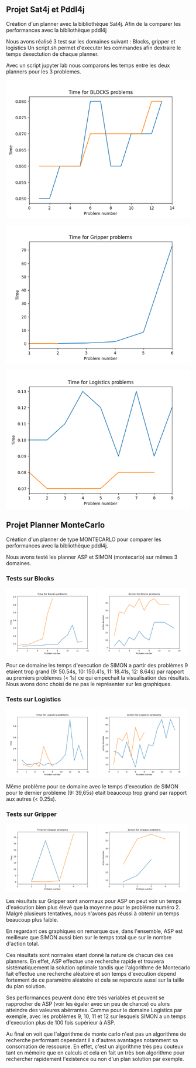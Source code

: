 ## Projet Sat4j et Pddl4j


Création d'un planner avec la bibliothèque Sat4j. Afin de la comparer les performances avec la bibliothèque pddl4j


Nous avons réalisé 3 test sur les domaines suivant : Blocks, gripper et logistics
Un script.sh permet d'executer les commandes afin dextraire le temps dexectution de chaque planner.

Avec un script jupyter lab nous comparons les temps entre les deux planners pour les 3 problemes.

![plot](./SatPlanner/data_stats/data_stats/graph/timeBlocksworld.png)

![plot](./SatPlanner/data_stats/data_stats/graph/timeGripper.png)

![plot](./SatPlanner/data_stats/data_stats/graph/timeLogistics.png)


## Projet Planner MonteCarlo

Création d'un planner de type MONTECARLO pour comparer les performances avec la bibliothèque pddl4j.

Nous avons testé les planner ASP et SIMON (montecarlo) sur mêmes 3 domaines.

### Tests sur Blocks
<p>
  <img src="./SatPlanner/data_stats/data_stats/graph/time_ASP_SIM_Blocksworld.png" width="49%" />
  <img src="./SatPlanner/data_stats/data_stats/graph/action_ASP_SIM_Blocksworld.png" width="49%" />
</p>
<!-- SatPlanner/data_stats/data_stats/ chemin d'accès dossier-->

<p>
Pour ce domaine les temps d'execution de SIMON a partir des problèmes 9 etaient trop grand (9: 50.54s, 10: 150.41s, 11: 18.41s, 12: 8.64s) par rapport au premiers problemes (< 1s) ce qui empechait la visualisation des résultats. Nous avons donc choisi de ne pas le représenter sur les graphiques.
</p>

### Tests sur Logistics
<p>
  <img src="./SatPlanner/data_stats/data_stats/graph/time_ASP_SIM_Logistics.png" width="49%" />
  <img src="./SatPlanner/data_stats/data_stats/graph/action_ASP_SIM_Logistics.png" width="49%" />
</p>

<p>
Même problème pour ce domaine avec le temps d'execution de SIMON pour le dernier probleme (9: 39,65s) etait beaucoup trop grand par rapport aux autres (< 0.25s). 
</p>


### Tests sur Gripper
<p>
  <img src="./SatPlanner/data_stats/data_stats/graph/time_ASP_SIM_Gripper.png" width="49%" />
  <img src="./SatPlanner/data_stats/data_stats/graph/action_ASP_SIM_Gripper.png" width="49%" />
</p>
<p>
Les résultats sur Gripper sont anormaux pour ASP on peut voir un temps d'exécution bien plus élevé que la moyenne pour le problème numéro 2. Malgré plusieurs tentatives, nous n'avons pas réussi à obtenir un temps beaucoup plus faible.
</p>


<p>En regardant ces graphiques on remarque que, dans l'ensemble, ASP est meilleure que SIMON aussi bien sur le temps total que sur le nombre d'action total.
</p>

<p>
Ces résultats sont normales etant donné la nature de chacun des ces planners. En effet, ASP effectue une recherche rapide et trouvera sistématiquement la solution optimale tandis que l'algorithme de Montecarlo fait effectue une recherche aléatoire et son temps d'execution depend fortement de ce paramètre aléatoire et cela se repercute aussi sur la taille du plan solution.
</p>

<p>
Ses performances peuvent donc être très variables et peuvent se rapprocher de ASP (voir les égaler avec un peu de chance) ou alors atteindre des valeures abérrantes. Comme pour le domaine Logistics par exemple, avec les problèmes 9, 10, 11 et 12 sur lesquels SIMON a un temps d'execution plus de 100 fois supérieur à ASP.
</p>

<p>
Au final on voit que l'algorithme de monte carlo n'est pas un algorithme de recherche performant cependant il a d'autres avantages notamment sa consomation de ressource. En effet, c'est un algorithme très peu couteux tant en mémoire que en calculs et cela en fait un très bon algorithme pour rechercher rapidement l'existence ou non d'un plan solution par exemple.
</p>
